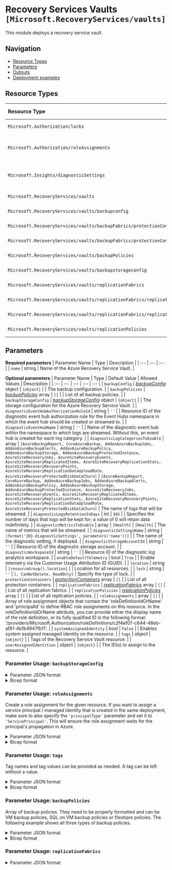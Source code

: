 # Recovery Services Vaults `[Microsoft.RecoveryServices/vaults]`

This module deploys a recovery service vault.

## Navigation

- [Resource Types](#Resource-Types)
- [Parameters](#Parameters)
- [Outputs](#Outputs)
- [Deployment examples](#Deployment-examples)

## Resource Types

| Resource Type | API Version |
| :-- | :-- |
| `Microsoft.Authorization/locks` | [2017-04-01](https://docs.microsoft.com/en-us/azure/templates/Microsoft.Authorization/2017-04-01/locks) |
| `Microsoft.Authorization/roleAssignments` | [2020-10-01-preview](https://docs.microsoft.com/en-us/azure/templates/Microsoft.Authorization/2020-10-01-preview/roleAssignments) |
| `Microsoft.Insights/diagnosticSettings` | [2021-05-01-preview](https://docs.microsoft.com/en-us/azure/templates/Microsoft.Insights/2021-05-01-preview/diagnosticSettings) |
| `Microsoft.RecoveryServices/vaults` | [2022-02-01](https://docs.microsoft.com/en-us/azure/templates/Microsoft.RecoveryServices/2022-02-01/vaults) |
| `Microsoft.RecoveryServices/vaults/backupconfig` | [2022-02-01](https://docs.microsoft.com/en-us/azure/templates/Microsoft.RecoveryServices/2022-02-01/vaults/backupconfig) |
| `Microsoft.RecoveryServices/vaults/backupFabrics/protectionContainers` | [2022-02-01](https://docs.microsoft.com/en-us/azure/templates/Microsoft.RecoveryServices/2022-02-01/vaults/backupFabrics/protectionContainers) |
| `Microsoft.RecoveryServices/vaults/backupFabrics/protectionContainers/protectedItems` | [2022-02-01](https://docs.microsoft.com/en-us/azure/templates/Microsoft.RecoveryServices/2022-02-01/vaults/backupFabrics/protectionContainers/protectedItems) |
| `Microsoft.RecoveryServices/vaults/backupPolicies` | [2022-02-01](https://docs.microsoft.com/en-us/azure/templates/Microsoft.RecoveryServices/2022-02-01/vaults/backupPolicies) |
| `Microsoft.RecoveryServices/vaults/backupstorageconfig` | [2022-02-01](https://docs.microsoft.com/en-us/azure/templates/Microsoft.RecoveryServices/2022-02-01/vaults/backupstorageconfig) |
| `Microsoft.RecoveryServices/vaults/replicationFabrics` | [2022-02-01](https://docs.microsoft.com/en-us/azure/templates/Microsoft.RecoveryServices/2022-02-01/vaults/replicationFabrics) |
| `Microsoft.RecoveryServices/vaults/replicationFabrics/replicationProtectionContainers` | [2022-02-01](https://docs.microsoft.com/en-us/azure/templates/Microsoft.RecoveryServices/2022-02-01/vaults/replicationFabrics/replicationProtectionContainers) |
| `Microsoft.RecoveryServices/vaults/replicationFabrics/replicationProtectionContainers/replicationProtectionContainerMappings` | [2022-02-01](https://docs.microsoft.com/en-us/azure/templates/Microsoft.RecoveryServices/2022-02-01/vaults/replicationFabrics/replicationProtectionContainers/replicationProtectionContainerMappings) |
| `Microsoft.RecoveryServices/vaults/replicationPolicies` | [2022-02-01](https://docs.microsoft.com/en-us/azure/templates/Microsoft.RecoveryServices/2022-02-01/vaults/replicationPolicies) |

## Parameters

**Required parameters**
| Parameter Name | Type | Description |
| :-- | :-- | :-- |
| `name` | string | Name of the Azure Recovery Service Vault. |

**Optional parameters**
| Parameter Name | Type | Default Value | Allowed Values | Description |
| :-- | :-- | :-- | :-- | :-- |
| `backupConfig` | _[backupConfig](backupConfig/readme.md)_ object | `{object}` |  | The backup configuration. |
| `backupPolicies` | _[backupPolicies](backupPolicies/readme.md)_ array | `[]` |  | List of all backup policies. |
| `backupStorageConfig` | _[backupStorageConfig](backupStorageConfig/readme.md)_ object | `{object}` |  | The storage configuration for the Azure Recovery Service Vault. |
| `diagnosticEventHubAuthorizationRuleId` | string | `''` |  | Resource ID of the diagnostic event hub authorization rule for the Event Hubs namespace in which the event hub should be created or streamed to. |
| `diagnosticEventHubName` | string | `''` |  | Name of the diagnostic event hub within the namespace to which logs are streamed. Without this, an event hub is created for each log category. |
| `diagnosticLogCategoriesToEnable` | array | `[AzureBackupReport, CoreAzureBackup, AddonAzureBackupJobs, AddonAzureBackupAlerts, AddonAzureBackupPolicy, AddonAzureBackupStorage, AddonAzureBackupProtectedInstance, AzureSiteRecoveryJobs, AzureSiteRecoveryEvents, AzureSiteRecoveryReplicatedItems, AzureSiteRecoveryReplicationStats, AzureSiteRecoveryRecoveryPoints, AzureSiteRecoveryReplicationDataUploadRate, AzureSiteRecoveryProtectedDiskDataChurn]` | `[AzureBackupReport, CoreAzureBackup, AddonAzureBackupJobs, AddonAzureBackupAlerts, AddonAzureBackupPolicy, AddonAzureBackupStorage, AddonAzureBackupProtectedInstance, AzureSiteRecoveryJobs, AzureSiteRecoveryEvents, AzureSiteRecoveryReplicatedItems, AzureSiteRecoveryReplicationStats, AzureSiteRecoveryRecoveryPoints, AzureSiteRecoveryReplicationDataUploadRate, AzureSiteRecoveryProtectedDiskDataChurn]` | The name of logs that will be streamed. |
| `diagnosticLogsRetentionInDays` | int | `365` |  | Specifies the number of days that logs will be kept for; a value of 0 will retain data indefinitely. |
| `diagnosticMetricsToEnable` | array | `[Health]` | `[Health]` | The name of metrics that will be streamed. |
| `diagnosticSettingsName` | string | `[format('{0}-diagnosticSettings', parameters('name'))]` |  | The name of the diagnostic setting, if deployed. |
| `diagnosticStorageAccountId` | string | `''` |  | Resource ID of the diagnostic storage account. |
| `diagnosticWorkspaceId` | string | `''` |  | Resource ID of the diagnostic log analytics workspace. |
| `enableDefaultTelemetry` | bool | `True` |  | Enable telemetry via the Customer Usage Attribution ID (GUID). |
| `location` | string | `[resourceGroup().location]` |  | Location for all resources. |
| `lock` | string | `''` | `[, CanNotDelete, ReadOnly]` | Specify the type of lock. |
| `protectionContainers` | _[protectionContainers](protectionContainers/readme.md)_ array | `[]` |  | List of all protection containers. |
| `replicationFabrics` | _[replicationFabrics](replicationFabrics/readme.md)_ array | `[]` |  | List of all replication fabrics. |
| `replicationPolicies` | _[replicationPolicies](replicationPolicies/readme.md)_ array | `[]` |  | List of all replication policies. |
| `roleAssignments` | array | `[]` |  | Array of role assignment objects that contain the 'roleDefinitionIdOrName' and 'principalId' to define RBAC role assignments on this resource. In the roleDefinitionIdOrName attribute, you can provide either the display name of the role definition, or its fully qualified ID in the following format: '/providers/Microsoft.Authorization/roleDefinitions/c2f4ef07-c644-48eb-af81-4b1b4947fb11'. |
| `systemAssignedIdentity` | bool | `False` |  | Enables system assigned managed identity on the resource. |
| `tags` | object | `{object}` |  | Tags of the Recovery Service Vault resource. |
| `userAssignedIdentities` | object | `{object}` |  | The ID(s) to assign to the resource. |


### Parameter Usage: `backupStorageConfig`

<details>

<summary>Parameter JSON format</summary>

```json
"backupStorageConfig": {
    "value": {
        "storageModelType": "GeoRedundant",
        "crossRegionRestoreFlag": true
    }
}
```

</details>

<details>

<summary>Bicep format</summary>

```bicep
backupStorageConfig: {
    value: {
        storageModelType: 'GeoRedundant'
        crossRegionRestoreFlag: true
    }
}
```

</details>
<p>

### Parameter Usage: `roleAssignments`

Create a role assignment for the given resource. If you want to assign a service principal / managed identity that is created in the same deployment, make sure to also specify the `'principalType'` parameter and set it to `'ServicePrincipal'`. This will ensure the role assignment waits for the principal's propagation in Azure.

<details>

<summary>Parameter JSON format</summary>

```json
"roleAssignments": {
    "value": [
        {
            "roleDefinitionIdOrName": "Reader",
            "description": "Reader Role Assignment",
            "principalIds": [
                "12345678-1234-1234-1234-123456789012", // object 1
                "78945612-1234-1234-1234-123456789012" // object 2
            ]
        },
        {
            "roleDefinitionIdOrName": "/providers/Microsoft.Authorization/roleDefinitions/c2f4ef07-c644-48eb-af81-4b1b4947fb11",
            "principalIds": [
                "12345678-1234-1234-1234-123456789012" // object 1
            ],
            "principalType": "ServicePrincipal"
        }
    ]
}
```

</details>

<details>

<summary>Bicep format</summary>

```bicep
roleAssignments: [
    {
        roleDefinitionIdOrName: 'Reader'
        description: 'Reader Role Assignment'
        principalIds: [
            '12345678-1234-1234-1234-123456789012' // object 1
            '78945612-1234-1234-1234-123456789012' // object 2
        ]
    }
    {
        roleDefinitionIdOrName: '/providers/Microsoft.Authorization/roleDefinitions/c2f4ef07-c644-48eb-af81-4b1b4947fb11'
        principalIds: [
            '12345678-1234-1234-1234-123456789012' // object 1
        ]
        principalType: 'ServicePrincipal'
    }
]
```

</details>
<p>

### Parameter Usage: `tags`

Tag names and tag values can be provided as needed. A tag can be left without a value.

<details>

<summary>Parameter JSON format</summary>

```json
"tags": {
    "value": {
        "Environment": "Non-Prod",
        "Contact": "test.user@testcompany.com",
        "PurchaseOrder": "1234",
        "CostCenter": "7890",
        "ServiceName": "DeploymentValidation",
        "Role": "DeploymentValidation"
    }
}
```

</details>

<details>

<summary>Bicep format</summary>

```bicep
tags: {
    Environment: 'Non-Prod'
    Contact: 'test.user@testcompany.com'
    PurchaseOrder: '1234'
    CostCenter: '7890'
    ServiceName: 'DeploymentValidation'
    Role: 'DeploymentValidation'
}
```

</details>
<p>

### Parameter Usage: `backupPolicies`

Array of backup policies. They need to be properly formatted and can be VM backup policies, SQL on VM backup policies or fileshare policies. The following example shows all three types of backup policies.

<details>

<summary>Parameter JSON format</summary>

```json
"backupPolicies": {
  "value": [
    {
      "name": "VMpolicy",
      "type": "Microsoft.RecoveryServices/vaults/backupPolicies",
      "properties": {
        "backupManagementType": "AzureIaasVM",
        "instantRPDetails": {},
        "schedulePolicy": {
          "schedulePolicyType": "SimpleSchedulePolicy",
          "scheduleRunFrequency": "Daily",
          "scheduleRunTimes": [
            "2019-11-07T07:00:00Z"
          ],
          "scheduleWeeklyFrequency": 0
        },
        "retentionPolicy": {
          "retentionPolicyType": "LongTermRetentionPolicy",
          "dailySchedule": {
            "retentionTimes": [
              "2019-11-07T07:00:00Z"
            ],
            "retentionDuration": {
              "count": 180,
              "durationType": "Days"
            }
          },
          "weeklySchedule": {
            "daysOfTheWeek": [
              "Sunday"
            ],
            "retentionTimes": [
              "2019-11-07T07:00:00Z"
            ],
            "retentionDuration": {
              "count": 12,
              "durationType": "Weeks"
            }
          },
          "monthlySchedule": {
            "retentionScheduleFormatType": "Weekly",
            "retentionScheduleWeekly": {
              "daysOfTheWeek": [
                "Sunday"
              ],
              "weeksOfTheMonth": [
                "First"
              ]
            },
            "retentionTimes": [
              "2019-11-07T07:00:00Z"
            ],
            "retentionDuration": {
              "count": 60,
              "durationType": "Months"
            }
          },
          "yearlySchedule": {
            "retentionScheduleFormatType": "Weekly",
            "monthsOfYear": [
              "January"
            ],
            "retentionScheduleWeekly": {
              "daysOfTheWeek": [
                "Sunday"
              ],
              "weeksOfTheMonth": [
                "First"
              ]
            },
            "retentionTimes": [
              "2019-11-07T07:00:00Z"
            ],
            "retentionDuration": {
              "count": 10,
              "durationType": "Years"
            }
          }
        },
        "instantRpRetentionRangeInDays": 2,
        "timeZone": "UTC",
        "protectedItemsCount": 0
      }
    },
    {
      "name": "sqlpolicy",
      "type": "Microsoft.RecoveryServices/vaults/backupPolicies",
      "properties": {
        "backupManagementType": "AzureWorkload",
        "workLoadType": "SQLDataBase",
        "settings": {
          "timeZone": "UTC",
          "issqlcompression": true,
          "isCompression": true
        },
        "subProtectionPolicy": [
          {
            "policyType": "Full",
            "schedulePolicy": {
              "schedulePolicyType": "SimpleSchedulePolicy",
              "scheduleRunFrequency": "Weekly",
              "scheduleRunDays": [
                "Sunday"
              ],
              "scheduleRunTimes": [
                "2019-11-07T22:00:00Z"
              ],
              "scheduleWeeklyFrequency": 0
            },
            "retentionPolicy": {
              "retentionPolicyType": "LongTermRetentionPolicy",
              "weeklySchedule": {
                "daysOfTheWeek": [
                  "Sunday"
                ],
                "retentionTimes": [
                  "2019-11-07T22:00:00Z"
                ],
                "retentionDuration": {
                  "count": 104,
                  "durationType": "Weeks"
                }
              },
              "monthlySchedule": {
                "retentionScheduleFormatType": "Weekly",
                "retentionScheduleWeekly": {
                  "daysOfTheWeek": [
                    "Sunday"
                  ],
                  "weeksOfTheMonth": [
                    "First"
                  ]
                },
                "retentionTimes": [
                  "2019-11-07T22:00:00Z"
                ],
                "retentionDuration": {
                  "count": 60,
                  "durationType": "Months"
                }
              },
              "yearlySchedule": {
                "retentionScheduleFormatType": "Weekly",
                "monthsOfYear": [
                  "January"
                ],
                "retentionScheduleWeekly": {
                  "daysOfTheWeek": [
                    "Sunday"
                  ],
                  "weeksOfTheMonth": [
                    "First"
                  ]
                },
                "retentionTimes": [
                  "2019-11-07T22:00:00Z"
                ],
                "retentionDuration": {
                  "count": 10,
                  "durationType": "Years"
                }
              }
            }
          },
          {
            "policyType": "Differential",
            "schedulePolicy": {
              "schedulePolicyType": "SimpleSchedulePolicy",
              "scheduleRunFrequency": "Weekly",
              "scheduleRunDays": [
                "Monday"
              ],
              "scheduleRunTimes": [
                "2017-03-07T02:00:00Z"
              ],
              "scheduleWeeklyFrequency": 0
            },
            "retentionPolicy": {
              "retentionPolicyType": "SimpleRetentionPolicy",
              "retentionDuration": {
                "count": 30,
                "durationType": "Days"
              }
            }
          },
          {
            "policyType": "Log",
            "schedulePolicy": {
              "schedulePolicyType": "LogSchedulePolicy",
              "scheduleFrequencyInMins": 120
            },
            "retentionPolicy": {
              "retentionPolicyType": "SimpleRetentionPolicy",
              "retentionDuration": {
                "count": 15,
                "durationType": "Days"
              }
            }
          }
        ],
        "protectedItemsCount": 0
      }
    },
    {
      "name": "filesharepolicy",
      "type": "Microsoft.RecoveryServices/vaults/backupPolicies",
      "properties": {
        "backupManagementType": "AzureStorage",
        "workloadType": "AzureFileShare",
        "schedulePolicy": {
          "schedulePolicyType": "SimpleSchedulePolicy",
          "scheduleRunFrequency": "Daily",
          "scheduleRunTimes": [
            "2019-11-07T04:30:00Z"
          ],
          "scheduleWeeklyFrequency": 0
        },
        "retentionPolicy": {
          "retentionPolicyType": "LongTermRetentionPolicy",
          "dailySchedule": {
            "retentionTimes": [
              "2019-11-07T04:30:00Z"
            ],
            "retentionDuration": {
              "count": 30,
              "durationType": "Days"
            }
          }
        },
        "timeZone": "UTC",
        "protectedItemsCount": 0
      }
    }
  ]
}
```

</details>

<details>

<summary>Bicep format</summary>

```bicep
backupPolicies: [
    {
      name: 'VMpolicy'
      type: 'Microsoft.RecoveryServices/vaults/backupPolicies'
      properties: {
        backupManagementType: 'AzureIaasVM'
        instantRPDetails: {}
        schedulePolicy: {
          schedulePolicyType: 'SimpleSchedulePolicy'
          scheduleRunFrequency: 'Daily'
          scheduleRunTimes: [
            '2019-11-07T07:00:00Z'
          ]
          scheduleWeeklyFrequency: 0
        }
        retentionPolicy: {
          retentionPolicyType: 'LongTermRetentionPolicy'
          dailySchedule: {
            retentionTimes: [
              '2019-11-07T07:00:00Z'
            ]
            retentionDuration: {
              count: 180
              durationType: 'Days'
            }
          }
          weeklySchedule: {
            daysOfTheWeek: [
              'Sunday'
            ]
            retentionTimes: [
              '2019-11-07T07:00:00Z'
            ]
            retentionDuration: {
              count: 12
              durationType: 'Weeks'
            }
          }
          monthlySchedule: {
            retentionScheduleFormatType: 'Weekly'
            retentionScheduleWeekly: {
              daysOfTheWeek: [
                'Sunday'
              ]
              weeksOfTheMonth: [
                'First'
              ]
            }
            retentionTimes: [
              '2019-11-07T07:00:00Z'
            ]
            retentionDuration: {
              count: 60
              durationType: 'Months'
            }
          }
          yearlySchedule: {
            retentionScheduleFormatType: 'Weekly'
            monthsOfYear: [
              'January'
            ]
            retentionScheduleWeekly: {
              daysOfTheWeek: [
                'Sunday'
              ]
              weeksOfTheMonth: [
                'First'
              ]
            }
            retentionTimes: [
              '2019-11-07T07:00:00Z'
            ]
            retentionDuration: {
              count: 10
              durationType: 'Years'
            }
          }
        }
        instantRpRetentionRangeInDays: 2
        timeZone: 'UTC'
        protectedItemsCount: 0
      }
    }
    {
      name: 'sqlpolicy'
      type: 'Microsoft.RecoveryServices/vaults/backupPolicies'
      properties: {
        backupManagementType: 'AzureWorkload'
        workLoadType: 'SQLDataBase'
        settings: {
          timeZone: 'UTC'
          issqlcompression: true
          isCompression: true
        }
        subProtectionPolicy: [
          {
            policyType: 'Full'
            schedulePolicy: {
              schedulePolicyType: 'SimpleSchedulePolicy'
              scheduleRunFrequency: 'Weekly'
              scheduleRunDays: [
                'Sunday'
              ]
              scheduleRunTimes: [
                '2019-11-07T22:00:00Z'
              ]
              scheduleWeeklyFrequency: 0
            }
            retentionPolicy: {
              retentionPolicyType: 'LongTermRetentionPolicy'
              weeklySchedule: {
                daysOfTheWeek: [
                  'Sunday'
                ]
                retentionTimes: [
                  '2019-11-07T22:00:00Z'
                ]
                retentionDuration: {
                  count: 104
                  durationType: 'Weeks'
                }
              }
              monthlySchedule: {
                retentionScheduleFormatType: 'Weekly'
                retentionScheduleWeekly: {
                  daysOfTheWeek: [
                    'Sunday'
                  ]
                  weeksOfTheMonth: [
                    'First'
                  ]
                }
                retentionTimes: [
                  '2019-11-07T22:00:00Z'
                ]
                retentionDuration: {
                  count: 60
                  durationType: 'Months'
                }
              }
              yearlySchedule: {
                retentionScheduleFormatType: 'Weekly'
                monthsOfYear: [
                  'January'
                ]
                retentionScheduleWeekly: {
                  daysOfTheWeek: [
                    'Sunday'
                  ]
                  weeksOfTheMonth: [
                    'First'
                  ]
                }
                retentionTimes: [
                  '2019-11-07T22:00:00Z'
                ]
                retentionDuration: {
                  count: 10
                  durationType: 'Years'
                }
              }
            }
          }
          {
            policyType: 'Differential'
            schedulePolicy: {
              schedulePolicyType: 'SimpleSchedulePolicy'
              scheduleRunFrequency: 'Weekly'
              scheduleRunDays: [
                'Monday'
              ]
              scheduleRunTimes: [
                '2017-03-07T02:00:00Z'
              ]
              scheduleWeeklyFrequency: 0
            }
            retentionPolicy: {
              retentionPolicyType: 'SimpleRetentionPolicy'
              retentionDuration: {
                count: 30
                durationType: 'Days'
              }
            }
          }
          {
            policyType: 'Log'
            schedulePolicy: {
              schedulePolicyType: 'LogSchedulePolicy'
              scheduleFrequencyInMins: 120
            }
            retentionPolicy: {
              retentionPolicyType: 'SimpleRetentionPolicy'
              retentionDuration: {
                count: 15
                durationType: 'Days'
              }
            }
          }
        ]
        protectedItemsCount: 0
      }
    }
    {
      name: 'filesharepolicy'
      type: 'Microsoft.RecoveryServices/vaults/backupPolicies'
      properties: {
        backupManagementType: 'AzureStorage'
        workloadType: 'AzureFileShare'
        schedulePolicy: {
          schedulePolicyType: 'SimpleSchedulePolicy'
          scheduleRunFrequency: 'Daily'
          scheduleRunTimes: [
            '2019-11-07T04:30:00Z'
          ]
          scheduleWeeklyFrequency: 0
        }
        retentionPolicy: {
          retentionPolicyType: 'LongTermRetentionPolicy'
          dailySchedule: {
            retentionTimes: [
              '2019-11-07T04:30:00Z'
            ]
            retentionDuration: {
              count: 30
              durationType: 'Days'
            }
          }
        }
        timeZone: 'UTC'
        protectedItemsCount: 0
      }
    }
]
```

</details>
<p>

### Parameter Usage: `replicationFabrics`

<details>

<summary>Parameter JSON format</summary>

```json
"replicationFabrics": {
  "value": [
      {
          "location": "NorthEurope",
          "replicationContainers": [
              {
                  "name": "ne-container1",
                  "replicationContainerMappings": [
                    {
                      "policyName": "Default_values",
                      "targetContainerFabricName": "WestEurope-Fabric",
                      "targetContainerName": "we-conainer2"
                    }
                  ]
              }
          ]
      },
      {
          "name": "WestEurope-Fabric", //Optional
          "location": "WestEurope",
          "replicationContainers": [
              {
                  "name": "we-conainer2"
              }
          ]
      }
  ]
},
```

### Parameter Usage: `replicationPolicies`

<details>

<summary>Parameter JSON format</summary>

```json
"replicationPolicies": {
    "value": [
        {
            "name": "Default_values"
        },
        {
            "name": "Custom_values",
            "appConsistentFrequencyInMinutes": 240,
            "crashConsistentFrequencyInMinutes": 7,
            "multiVmSyncStatus": "Disable",
            "recoveryPointHistory": 2880
        }
    ]
}
```

</details>

<details>

<summary>Bicep format</summary>

```bicep
replicationPolicies: [
    {
        name: 'Default_values'
    }
    {
        name: 'Custom_values'
        appConsistentFrequencyInMinutes: 240
        crashConsistentFrequencyInMinutes: 7
        multiVmSyncStatus: 'Disable'
        recoveryPointHistory: 2880
    }
]
```

</details>
<p>

### Parameter Usage: `userAssignedIdentities`

You can specify multiple user assigned identities to a resource by providing additional resource IDs using the following format:

<details>

<summary>Parameter JSON format</summary>

```json
"userAssignedIdentities": {
    "value": {
        "/subscriptions/12345678-1234-1234-1234-123456789012/resourcegroups/validation-rg/providers/Microsoft.ManagedIdentity/userAssignedIdentities/adp-sxx-az-msi-x-001": {},
        "/subscriptions/12345678-1234-1234-1234-123456789012/resourcegroups/validation-rg/providers/Microsoft.ManagedIdentity/userAssignedIdentities/adp-sxx-az-msi-x-002": {}
    }
}
```

</details>

<details>

<summary>Bicep format</summary>

```bicep
userAssignedIdentities: {
    '/subscriptions/12345678-1234-1234-1234-123456789012/resourcegroups/validation-rg/providers/Microsoft.ManagedIdentity/userAssignedIdentities/adp-sxx-az-msi-x-001': {}
    '/subscriptions/12345678-1234-1234-1234-123456789012/resourcegroups/validation-rg/providers/Microsoft.ManagedIdentity/userAssignedIdentities/adp-sxx-az-msi-x-002': {}
}
```

</details>
<p>

## Outputs

| Output Name | Type | Description |
| :-- | :-- | :-- |
| `location` | string | The location the resource was deployed into. |
| `name` | string | The Name of the recovery services vault. |
| `resourceGroupName` | string | The name of the resource group the recovery services vault was created in. |
| `resourceId` | string | The resource ID of the recovery services vault. |
| `systemAssignedPrincipalId` | string | The principal ID of the system assigned identity. |

## Deployment examples

<h3>Example 1</h3>

<details>

<summary>via JSON Parameter file</summary>

```json
{
    "$schema": "https://schema.management.azure.com/schemas/2019-04-01/deploymentParameters.json#",
    "contentVersion": "1.0.0.0",
    "parameters": {
        "name": {
            "value": "<<namePrefix>>-az-rsv-dr-001"
        },
        "replicationFabrics": {
            "value": [
                {
                    "location": "NorthEurope",
                    "replicationContainers": [
                        {
                            "name": "ne-container1",
                            "replicationContainerMappings": [
                                {
                                    "targetProtectionContainerId": "/Subscriptions/<<subscriptionId>>/resourceGroups/validation-rg/providers/Microsoft.RecoveryServices/vaults/<<namePrefix>>-az-rsv-min-001/replicationFabrics/NorthEurope/replicationProtectionContainers/ne-container2",
                                    "policyName": "Default_values",
                                    "targetContainerName": "pluto"
                                }
                            ]
                        },
                        {
                            "name": "ne-container2",
                            "replicationContainerMappings": [
                                {
                                    "policyName": "Default_values",
                                    "targetContainerFabricName": "WE-2",
                                    "targetContainerName": "we-container1"
                                }
                            ]
                        }
                    ]
                },
                {
                    "name": "WE-2",
                    "location": "WestEurope",
                    "replicationContainers": [
                        {
                            "name": "we-container1",
                            "replicationContainerMappings": [
                                {
                                    "policyName": "Default_values",
                                    "targetContainerFabricName": "NorthEurope",
                                    "targetContainerName": "ne-container2"
                                }
                            ]
                        }
                    ]
                }
            ]
        },
        "replicationPolicies": {
            "value": [
                {
                    "name": "Default_values"
                },
                {
                    "name": "Custom_values",
                    "appConsistentFrequencyInMinutes": 240,
                    "crashConsistentFrequencyInMinutes": 7,
                    "multiVmSyncStatus": "Disable",
                    "recoveryPointHistory": 2880
                }
            ]
        }
    }
}

```

</details>

<details>

<summary>via Bicep module</summary>

```bicep
module vaults './Microsoft.RecoveryServices/vaults/deploy.bicep' = {
  name: '${uniqueString(deployment().name)}-vaults'
  params: {
    name: '<<namePrefix>>-az-rsv-dr-001'
    replicationFabrics: [
      {
        location: 'NorthEurope'
        replicationContainers: [
          {
            name: 'ne-container1'
            replicationContainerMappings: [
              {
                targetProtectionContainerId: '/Subscriptions/<<subscriptionId>>/resourceGroups/validation-rg/providers/Microsoft.RecoveryServices/vaults/<<namePrefix>>-az-rsv-min-001/replicationFabrics/NorthEurope/replicationProtectionContainers/ne-container2'
                policyName: 'Default_values'
                targetContainerName: 'pluto'
              }
            ]
          }
          {
            name: 'ne-container2'
            replicationContainerMappings: [
              {
                policyName: 'Default_values'
                targetContainerFabricName: 'WE-2'
                targetContainerName: 'we-container1'
              }
            ]
          }
        ]
      }
      {
        name: 'WE-2'
        location: 'WestEurope'
        replicationContainers: [
          {
            name: 'we-container1'
            replicationContainerMappings: [
              {
                policyName: 'Default_values'
                targetContainerFabricName: 'NorthEurope'
                targetContainerName: 'ne-container2'
              }
            ]
          }
        ]
      }
    ]
    replicationPolicies: [
      {
        name: 'Default_values'
      }
      {
        name: 'Custom_values'
        appConsistentFrequencyInMinutes: 240
        crashConsistentFrequencyInMinutes: 7
        multiVmSyncStatus: 'Disable'
        recoveryPointHistory: 2880
      }
    ]
  }
```

</details>
<p>

<h3>Example 2</h3>

<details>

<summary>via JSON Parameter file</summary>

```json
{
    "$schema": "https://schema.management.azure.com/schemas/2019-04-01/deploymentParameters.json#",
    "contentVersion": "1.0.0.0",
    "parameters": {
        "name": {
            "value": "<<namePrefix>>-az-rsv-min-001"
        }
    }
}

```

</details>

<details>

<summary>via Bicep module</summary>

```bicep
module vaults './Microsoft.RecoveryServices/vaults/deploy.bicep' = {
  name: '${uniqueString(deployment().name)}-vaults'
  params: {
    name: '<<namePrefix>>-az-rsv-min-001'
  }
```

</details>
<p>

<h3>Example 3</h3>

<details>

<summary>via JSON Parameter file</summary>

```json
{
    "$schema": "https://schema.management.azure.com/schemas/2019-04-01/deploymentParameters.json#",
    "contentVersion": "1.0.0.0",
    "parameters": {
        "name": {
            "value": "<<namePrefix>>-az-rsv-x-001"
        },
        "lock": {
            "value": "CanNotDelete"
        },
        "backupConfig": {
            "value": {
                "enhancedSecurityState": "Disabled",
                "softDeleteFeatureState": "Disabled"
            }
        },
        "backupPolicies": {
            "value": [
                {
                    "name": "VMpolicy",
                    "properties": {
                        "backupManagementType": "AzureIaasVM",
                        "instantRPDetails": {},
                        "schedulePolicy": {
                            "schedulePolicyType": "SimpleSchedulePolicy",
                            "scheduleRunFrequency": "Daily",
                            "scheduleRunTimes": [
                                "2019-11-07T07:00:00Z"
                            ],
                            "scheduleWeeklyFrequency": 0
                        },
                        "retentionPolicy": {
                            "retentionPolicyType": "LongTermRetentionPolicy",
                            "dailySchedule": {
                                "retentionTimes": [
                                    "2019-11-07T07:00:00Z"
                                ],
                                "retentionDuration": {
                                    "count": 180,
                                    "durationType": "Days"
                                }
                            },
                            "weeklySchedule": {
                                "daysOfTheWeek": [
                                    "Sunday"
                                ],
                                "retentionTimes": [
                                    "2019-11-07T07:00:00Z"
                                ],
                                "retentionDuration": {
                                    "count": 12,
                                    "durationType": "Weeks"
                                }
                            },
                            "monthlySchedule": {
                                "retentionScheduleFormatType": "Weekly",
                                "retentionScheduleWeekly": {
                                    "daysOfTheWeek": [
                                        "Sunday"
                                    ],
                                    "weeksOfTheMonth": [
                                        "First"
                                    ]
                                },
                                "retentionTimes": [
                                    "2019-11-07T07:00:00Z"
                                ],
                                "retentionDuration": {
                                    "count": 60,
                                    "durationType": "Months"
                                }
                            },
                            "yearlySchedule": {
                                "retentionScheduleFormatType": "Weekly",
                                "monthsOfYear": [
                                    "January"
                                ],
                                "retentionScheduleWeekly": {
                                    "daysOfTheWeek": [
                                        "Sunday"
                                    ],
                                    "weeksOfTheMonth": [
                                        "First"
                                    ]
                                },
                                "retentionTimes": [
                                    "2019-11-07T07:00:00Z"
                                ],
                                "retentionDuration": {
                                    "count": 10,
                                    "durationType": "Years"
                                }
                            }
                        },
                        "instantRpRetentionRangeInDays": 2,
                        "timeZone": "UTC",
                        "protectedItemsCount": 0
                    }
                },
                {
                    "name": "sqlpolicy",
                    "properties": {
                        "backupManagementType": "AzureWorkload",
                        "workLoadType": "SQLDataBase",
                        "settings": {
                            "timeZone": "UTC",
                            "issqlcompression": true,
                            "isCompression": true
                        },
                        "subProtectionPolicy": [
                            {
                                "policyType": "Full",
                                "schedulePolicy": {
                                    "schedulePolicyType": "SimpleSchedulePolicy",
                                    "scheduleRunFrequency": "Weekly",
                                    "scheduleRunDays": [
                                        "Sunday"
                                    ],
                                    "scheduleRunTimes": [
                                        "2019-11-07T22:00:00Z"
                                    ],
                                    "scheduleWeeklyFrequency": 0
                                },
                                "retentionPolicy": {
                                    "retentionPolicyType": "LongTermRetentionPolicy",
                                    "weeklySchedule": {
                                        "daysOfTheWeek": [
                                            "Sunday"
                                        ],
                                        "retentionTimes": [
                                            "2019-11-07T22:00:00Z"
                                        ],
                                        "retentionDuration": {
                                            "count": 104,
                                            "durationType": "Weeks"
                                        }
                                    },
                                    "monthlySchedule": {
                                        "retentionScheduleFormatType": "Weekly",
                                        "retentionScheduleWeekly": {
                                            "daysOfTheWeek": [
                                                "Sunday"
                                            ],
                                            "weeksOfTheMonth": [
                                                "First"
                                            ]
                                        },
                                        "retentionTimes": [
                                            "2019-11-07T22:00:00Z"
                                        ],
                                        "retentionDuration": {
                                            "count": 60,
                                            "durationType": "Months"
                                        }
                                    },
                                    "yearlySchedule": {
                                        "retentionScheduleFormatType": "Weekly",
                                        "monthsOfYear": [
                                            "January"
                                        ],
                                        "retentionScheduleWeekly": {
                                            "daysOfTheWeek": [
                                                "Sunday"
                                            ],
                                            "weeksOfTheMonth": [
                                                "First"
                                            ]
                                        },
                                        "retentionTimes": [
                                            "2019-11-07T22:00:00Z"
                                        ],
                                        "retentionDuration": {
                                            "count": 10,
                                            "durationType": "Years"
                                        }
                                    }
                                }
                            },
                            {
                                "policyType": "Differential",
                                "schedulePolicy": {
                                    "schedulePolicyType": "SimpleSchedulePolicy",
                                    "scheduleRunFrequency": "Weekly",
                                    "scheduleRunDays": [
                                        "Monday"
                                    ],
                                    "scheduleRunTimes": [
                                        "2017-03-07T02:00:00Z"
                                    ],
                                    "scheduleWeeklyFrequency": 0
                                },
                                "retentionPolicy": {
                                    "retentionPolicyType": "SimpleRetentionPolicy",
                                    "retentionDuration": {
                                        "count": 30,
                                        "durationType": "Days"
                                    }
                                }
                            },
                            {
                                "policyType": "Log",
                                "schedulePolicy": {
                                    "schedulePolicyType": "LogSchedulePolicy",
                                    "scheduleFrequencyInMins": 120
                                },
                                "retentionPolicy": {
                                    "retentionPolicyType": "SimpleRetentionPolicy",
                                    "retentionDuration": {
                                        "count": 15,
                                        "durationType": "Days"
                                    }
                                }
                            }
                        ],
                        "protectedItemsCount": 0
                    }
                },
                {
                    "name": "filesharepolicy",
                    "properties": {
                        "backupManagementType": "AzureStorage",
                        "workloadType": "AzureFileShare",
                        "schedulePolicy": {
                            "schedulePolicyType": "SimpleSchedulePolicy",
                            "scheduleRunFrequency": "Daily",
                            "scheduleRunTimes": [
                                "2019-11-07T04:30:00Z"
                            ],
                            "scheduleWeeklyFrequency": 0
                        },
                        "retentionPolicy": {
                            "retentionPolicyType": "LongTermRetentionPolicy",
                            "dailySchedule": {
                                "retentionTimes": [
                                    "2019-11-07T04:30:00Z"
                                ],
                                "retentionDuration": {
                                    "count": 30,
                                    "durationType": "Days"
                                }
                            }
                        },
                        "timeZone": "UTC",
                        "protectedItemsCount": 0
                    }
                }
            ]
        },
        "backupStorageConfig": {
            "value": {
                "storageModelType": "GeoRedundant",
                "crossRegionRestoreFlag": true
            }
        },
        "roleAssignments": {
            "value": [
                {
                    "roleDefinitionIdOrName": "Reader",
                    "principalIds": [
                        "<<deploymentSpId>>"
                    ]
                }
            ]
        },
        "diagnosticLogsRetentionInDays": {
            "value": 7
        },
        "diagnosticStorageAccountId": {
            "value": "/subscriptions/<<subscriptionId>>/resourceGroups/validation-rg/providers/Microsoft.Storage/storageAccounts/adp<<namePrefix>>azsax001"
        },
        "diagnosticWorkspaceId": {
            "value": "/subscriptions/<<subscriptionId>>/resourcegroups/validation-rg/providers/microsoft.operationalinsights/workspaces/adp-<<namePrefix>>-az-law-x-001"
        },
        "diagnosticEventHubAuthorizationRuleId": {
            "value": "/subscriptions/<<subscriptionId>>/resourceGroups/validation-rg/providers/Microsoft.EventHub/namespaces/adp-<<namePrefix>>-az-evhns-x-001/AuthorizationRules/RootManageSharedAccessKey"
        },
        "diagnosticEventHubName": {
            "value": "adp-<<namePrefix>>-az-evh-x-001"
        },
        "systemAssignedIdentity": {
            "value": true
        },
        "userAssignedIdentities": {
            "value": {
                "/subscriptions/<<subscriptionId>>/resourcegroups/validation-rg/providers/Microsoft.ManagedIdentity/userAssignedIdentities/adp-<<namePrefix>>-az-msi-x-001": {}
            }
        }
    }
}

```

</details>

<details>

<summary>via Bicep module</summary>

```bicep
module vaults './Microsoft.RecoveryServices/vaults/deploy.bicep' = {
  name: '${uniqueString(deployment().name)}-vaults'
  params: {
    name: '<<namePrefix>>-az-rsv-x-001'
    lock: 'CanNotDelete'
    backupConfig: {
      enhancedSecurityState: 'Disabled'
      softDeleteFeatureState: 'Disabled'
    }
    backupPolicies: [
      {
        name: 'VMpolicy'
        properties: {
          backupManagementType: 'AzureIaasVM'
          instantRPDetails: {}
          schedulePolicy: {
            schedulePolicyType: 'SimpleSchedulePolicy'
            scheduleRunFrequency: 'Daily'
            scheduleRunTimes: [
              '2019-11-07T07:00:00Z'
            ]
            scheduleWeeklyFrequency: 0
          }
          retentionPolicy: {
            retentionPolicyType: 'LongTermRetentionPolicy'
            dailySchedule: {
              retentionTimes: [
                '2019-11-07T07:00:00Z'
              ]
              retentionDuration: {
                count: 180
                durationType: 'Days'
              }
            }
            weeklySchedule: {
              daysOfTheWeek: [
                'Sunday'
              ]
              retentionTimes: [
                '2019-11-07T07:00:00Z'
              ]
              retentionDuration: {
                count: 12
                durationType: 'Weeks'
              }
            }
            monthlySchedule: {
              retentionScheduleFormatType: 'Weekly'
              retentionScheduleWeekly: {
                daysOfTheWeek: [
                  'Sunday'
                ]
                weeksOfTheMonth: [
                  'First'
                ]
              }
              retentionTimes: [
                '2019-11-07T07:00:00Z'
              ]
              retentionDuration: {
                count: 60
                durationType: 'Months'
              }
            }
            yearlySchedule: {
              retentionScheduleFormatType: 'Weekly'
              monthsOfYear: [
                'January'
              ]
              retentionScheduleWeekly: {
                daysOfTheWeek: [
                  'Sunday'
                ]
                weeksOfTheMonth: [
                  'First'
                ]
              }
              retentionTimes: [
                '2019-11-07T07:00:00Z'
              ]
              retentionDuration: {
                count: 10
                durationType: 'Years'
              }
            }
          }
          instantRpRetentionRangeInDays: 2
          timeZone: 'UTC'
          protectedItemsCount: 0
        }
      }
      {
        name: 'sqlpolicy'
        properties: {
          backupManagementType: 'AzureWorkload'
          workLoadType: 'SQLDataBase'
          settings: {
            timeZone: 'UTC'
            issqlcompression: true
            isCompression: true
          }
          subProtectionPolicy: [
            {
              policyType: 'Full'
              schedulePolicy: {
                schedulePolicyType: 'SimpleSchedulePolicy'
                scheduleRunFrequency: 'Weekly'
                scheduleRunDays: [
                  'Sunday'
                ]
                scheduleRunTimes: [
                  '2019-11-07T22:00:00Z'
                ]
                scheduleWeeklyFrequency: 0
              }
              retentionPolicy: {
                retentionPolicyType: 'LongTermRetentionPolicy'
                weeklySchedule: {
                  daysOfTheWeek: [
                    'Sunday'
                  ]
                  retentionTimes: [
                    '2019-11-07T22:00:00Z'
                  ]
                  retentionDuration: {
                    count: 104
                    durationType: 'Weeks'
                  }
                }
                monthlySchedule: {
                  retentionScheduleFormatType: 'Weekly'
                  retentionScheduleWeekly: {
                    daysOfTheWeek: [
                      'Sunday'
                    ]
                    weeksOfTheMonth: [
                      'First'
                    ]
                  }
                  retentionTimes: [
                    '2019-11-07T22:00:00Z'
                  ]
                  retentionDuration: {
                    count: 60
                    durationType: 'Months'
                  }
                }
                yearlySchedule: {
                  retentionScheduleFormatType: 'Weekly'
                  monthsOfYear: [
                    'January'
                  ]
                  retentionScheduleWeekly: {
                    daysOfTheWeek: [
                      'Sunday'
                    ]
                    weeksOfTheMonth: [
                      'First'
                    ]
                  }
                  retentionTimes: [
                    '2019-11-07T22:00:00Z'
                  ]
                  retentionDuration: {
                    count: 10
                    durationType: 'Years'
                  }
                }
              }
            }
            {
              policyType: 'Differential'
              schedulePolicy: {
                schedulePolicyType: 'SimpleSchedulePolicy'
                scheduleRunFrequency: 'Weekly'
                scheduleRunDays: [
                  'Monday'
                ]
                scheduleRunTimes: [
                  '2017-03-07T02:00:00Z'
                ]
                scheduleWeeklyFrequency: 0
              }
              retentionPolicy: {
                retentionPolicyType: 'SimpleRetentionPolicy'
                retentionDuration: {
                  count: 30
                  durationType: 'Days'
                }
              }
            }
            {
              policyType: 'Log'
              schedulePolicy: {
                schedulePolicyType: 'LogSchedulePolicy'
                scheduleFrequencyInMins: 120
              }
              retentionPolicy: {
                retentionPolicyType: 'SimpleRetentionPolicy'
                retentionDuration: {
                  count: 15
                  durationType: 'Days'
                }
              }
            }
          ]
          protectedItemsCount: 0
        }
      }
      {
        name: 'filesharepolicy'
        properties: {
          backupManagementType: 'AzureStorage'
          workloadType: 'AzureFileShare'
          schedulePolicy: {
            schedulePolicyType: 'SimpleSchedulePolicy'
            scheduleRunFrequency: 'Daily'
            scheduleRunTimes: [
              '2019-11-07T04:30:00Z'
            ]
            scheduleWeeklyFrequency: 0
          }
          retentionPolicy: {
            retentionPolicyType: 'LongTermRetentionPolicy'
            dailySchedule: {
              retentionTimes: [
                '2019-11-07T04:30:00Z'
              ]
              retentionDuration: {
                count: 30
                durationType: 'Days'
              }
            }
          }
          timeZone: 'UTC'
          protectedItemsCount: 0
        }
      }
    ]
    backupStorageConfig: {
      storageModelType: 'GeoRedundant'
      crossRegionRestoreFlag: true
    }
    roleAssignments: [
      {
        roleDefinitionIdOrName: 'Reader'
        principalIds: [
          '<<deploymentSpId>>'
        ]
      }
    ]
    diagnosticLogsRetentionInDays: 7
    diagnosticStorageAccountId: '/subscriptions/<<subscriptionId>>/resourceGroups/validation-rg/providers/Microsoft.Storage/storageAccounts/adp<<namePrefix>>azsax001'
    diagnosticWorkspaceId: '/subscriptions/<<subscriptionId>>/resourcegroups/validation-rg/providers/microsoft.operationalinsights/workspaces/adp-<<namePrefix>>-az-law-x-001'
    diagnosticEventHubAuthorizationRuleId: '/subscriptions/<<subscriptionId>>/resourceGroups/validation-rg/providers/Microsoft.EventHub/namespaces/adp-<<namePrefix>>-az-evhns-x-001/AuthorizationRules/RootManageSharedAccessKey'
    diagnosticEventHubName: 'adp-<<namePrefix>>-az-evh-x-001'
    systemAssignedIdentity: true
    userAssignedIdentities: {
      '/subscriptions/<<subscriptionId>>/resourcegroups/validation-rg/providers/Microsoft.ManagedIdentity/userAssignedIdentities/adp-<<namePrefix>>-az-msi-x-001': {}
    }
  }
```

</details>
<p>
